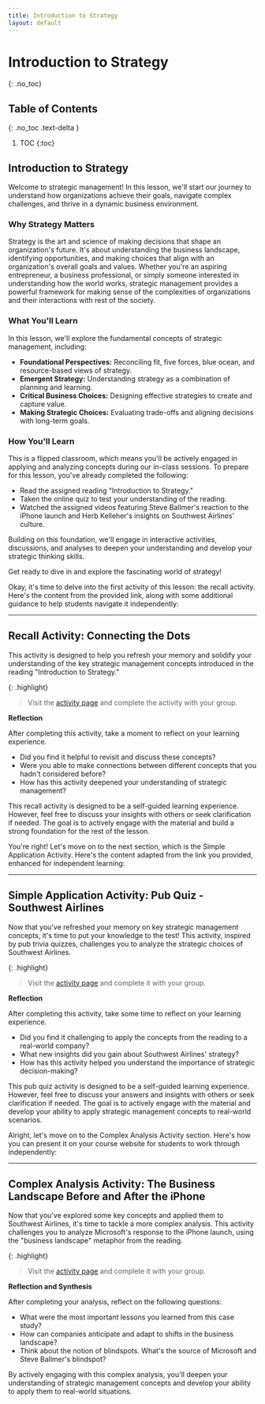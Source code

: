 ```yaml
---
title: Introduction to Strategy
layout: default
---
```

# Introduction to Strategy
{: .no_toc}

## Table of Contents
{: .no_toc .text-delta }

1. TOC
{:toc}



## Introduction to Strategy

Welcome to strategic management! In this lesson, we'll start our journey to understand how organizations achieve their goals, navigate complex challenges, and thrive in a dynamic business environment.

### Why Strategy Matters

Strategy is the art and science of making decisions that shape an organization's future. It's about understanding the business landscape, identifying opportunities, and making choices that align with an organization's overall goals and values. Whether you're an aspiring entrepreneur, a business professional, or simply someone interested in understanding how the world works, strategic management provides a powerful framework for making sense of the complexities of organizations and their interactions with rest of the society.

### What You'll Learn

In this lesson, we'll explore the fundamental concepts of strategic management, including:

*   **Foundational Perspectives:** Reconciling fit, five forces, blue ocean, and resource-based views of strategy.
*   **Emergent Strategy:** Understanding strategy as a combination of planning and learning.
*   **Critical Business Choices:** Designing effective strategies to create and capture value.
*   **Making Strategic Choices:** Evaluating trade-offs and aligning decisions with long-term goals.

### How You'll Learn

This is a flipped classroom, which means you'll be actively engaged in applying and analyzing concepts during our in-class sessions. To prepare for this lesson, you've already completed the following:

*   Read the assigned reading "Introduction to Strategy."
*   Taken the online quiz to test your understanding of the reading.
*   Watched the assigned videos featuring Steve Ballmer's reaction to the iPhone launch and Herb Kelleher's insights on Southwest Airlines' culture.

Building on this foundation, we'll engage in interactive activities, discussions, and analyses to deepen your understanding and develop your strategic thinking skills.

Get ready to dive in and explore the fascinating world of strategy!

Okay, it's time to delve into the first activity of this lesson: the recall activity. Here's the content from the provided link, along with some additional guidance to help students navigate it independently:

***

## Recall Activity: Connecting the Dots

This activity is designed to help you refresh your memory and solidify your understanding of the key strategic management concepts introduced in the reading "Introduction to Strategy."

{: .highlight}
>Visit the [activity page](/activities/strategy-intro/recall-strategy) and complete the activity with your group.

**Reflection**

After completing this activity, take a moment to reflect on your learning experience.

*   Did you find it helpful to revisit and discuss these concepts?
*   Were you able to make connections between different concepts that you hadn't considered before?
*   How has this activity deepened your understanding of strategic management?

This recall activity is designed to be a self-guided learning experience. However, feel free to discuss your insights with others or seek clarification if needed. The goal is to actively engage with the material and build a strong foundation for the rest of the lesson.

You're right! Let's move on to the next section, which is the Simple Application Activity. Here's the content adapted from the link you provided, enhanced for independent learning:

---

## Simple Application Activity: Pub Quiz - Southwest Airlines

Now that you've refreshed your memory on key strategic management concepts, it's time to put your knowledge to the test! This activity, inspired by pub trivia quizzes, challenges you to analyze the strategic choices of Southwest Airlines.

{: .highlight}
> Visit the [activity page](/activities/strategy-intro/apply-strategy) and complete it with your group.

**Reflection**

After completing this activity, take some time to reflect on your learning experience.

*   Did you find it challenging to apply the concepts from the reading to a real-world company?
*   What new insights did you gain about Southwest Airlines' strategy?
*   How has this activity helped you understand the importance of strategic decision-making?

This pub quiz activity is designed to be a self-guided learning experience. However, feel free to discuss your answers and insights with others or seek clarification if needed. The goal is to actively engage with the material and develop your ability to apply strategic management concepts to real-world scenarios.

Alright, let's move on to the Complex Analysis Activity section. Here's how you can present it on your course website for students to work through independently:

---

## Complex Analysis Activity: The Business Landscape Before and After the iPhone

Now that you've explored some key concepts and applied them to Southwest Airlines, it's time to tackle a more complex analysis. This activity challenges you to analyze Microsoft's response to the iPhone launch, using the "business landscape" metaphor from the reading.

{: .highlight}
> Visit the [activity page](/activities/strategy-intro/analyze-strategy) and complete it with your group.

**Reflection and Synthesis**

After completing your analysis, reflect on the following questions:

*   What were the most important lessons you learned from this case study?
*   How can companies anticipate and adapt to shifts in the business landscape?
*   Think about the notion of blindspots. What's the source of Microsoft and Steve Ballmer's blindspot?

By actively engaging with this complex analysis, you'll deepen your understanding of strategic management concepts and develop your ability to apply them to real-world situations.

